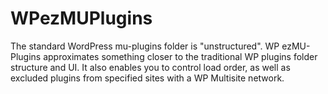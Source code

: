 WPezMUPlugins
=============

The standard WordPress mu-plugins folder is "unstructured". WP ezMU-Plugins approximates something closer to the traditional WP plugins folder structure and UI. It also enables you to control load order, as well as excluded plugins from specified sites with a WP Multisite network.
